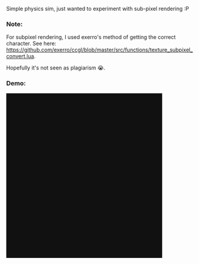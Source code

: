 Simple physics sim, just wanted to experiment with sub-pixel rendering :P

### Note:
For subpixel rendering, I used exerro's method of getting the correct character. See here: https://github.com/exerro/ccgl/blob/master/src/functions/texture_subpixel_convert.lua.

Hopefully it's not seen as plagiarism 😭.

### Demo:
![demo](demo.gif)